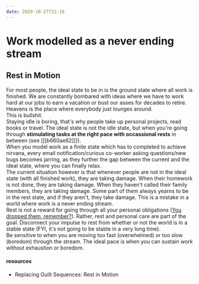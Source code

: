 ```yaml
---
date: 2020-10-27T22:16
---
```


# Work modelled as a never ending stream

## Rest in Motion

For most people, the ideal state to be in is the ground state where all work is finished. We are constantly bombared with ideas where we have to work hard at our jobs to earn a vacation or bust our asses for decades to retire. Heavens is the place where everybody just lounges around.  
This is bullshit.  
Staying idle is boring, that's why people take up personal projects, read books or travel. The ideal state is not the idle state, but when you're going through **stimulating tasks at the right pace with occassional rests** in between (see [[[b660ae62]]]).  
When you model work as a finite state which has to completed to achieve nirvana, every email notification/curious co-worker asking questions/new bugs becomes jarring, as they further the gap between the current and the ideal state, where you can finally relax.  
The current situation however is that whenever people are not in the ideal state (with all finished work), they are taking damage. When their homework is not done, they are taking damage. When they haven't called their family members, they are taking damage. Some part of them always yearns to be in the rest state, and if they aren't, they take damage. This is a mistake in a world where work is a never ending stream.  
Rest is not a reward for going through all your personal obligations ([You dropped them, remember?][1]). Rather, rest and personal care are part of the goal. Disconnect your impulse to rest from whether or not the world is in a stable state (FYI, it's not going to be stable in a very long time).  
Be sensitive to when you are moving too fast (overwhelmed) or too slow (boredom) through the stream. The ideal pace is when you can sustain work without exhaustion or boredom.


[1]: [[[f655f141]]]


#### resources

- Replacing Guilt Sequences: Rest in Motion

